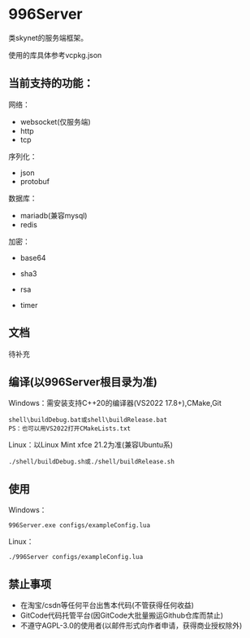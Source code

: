 # 996Server
类skynet的服务端框架。

使用的库具体参考vcpkg.json

当前支持的功能：
---
网络：
- websocket(仅服务端)
- http
- tcp

序列化：
- json
- protobuf

数据库：
- mariadb(兼容mysql)
- redis

加密：
- base64
- sha3
- rsa

- timer

文档
---
待补充

编译(以996Server根目录为准)
---
Windows：需安装支持C++20的编译器(VS2022 17.8+),CMake,Git
```
shell\buildDebug.bat或shell\buildRelease.bat
PS：也可以用VS2022打开CMakeLists.txt
```
Linux：以Linux Mint xfce 21.2为准(兼容Ubuntu系)
```
./shell/buildDebug.sh或./shell/buildRelease.sh
```

使用
---
Windows：
```
996Server.exe configs/exampleConfig.lua
```
Linux：
```
./996Server configs/exampleConfig.lua
```

禁止事项
---
- 在淘宝/csdn等任何平台出售本代码(不管获得任何收益)
- GitCode代码托管平台(因GitCode大批量搬运Github仓库而禁止)
- 不遵守AGPL-3.0的使用者(以邮件形式向作者申请，获得商业授权除外)
